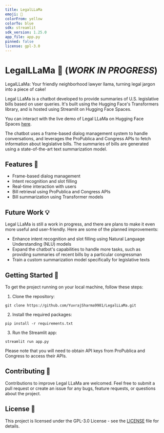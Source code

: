 ```yaml
---
title: LegalLLaMa
emoji: 🐠
colorFrom: yellow
colorTo: blue
sdk: streamlit
sdk_version: 1.25.0
app_file: app.py
pinned: false
license: gpl-3.0
---
```

# LegalLLaMa 🦙 (*WORK IN PROGRESS*)
LegalLLaMa: Your friendly neighborhood lawyer llama, turning legal jargon into a piece of cake!

Legal LLaMa is a chatbot developed to provide summaries of U.S. legislative bills based on user queries. It's built using the Hugging Face's Transformers library, and is hosted using Streamlit on Hugging Face Spaces.

You can interact with the live demo of Legal LLaMa on Hugging Face Spaces [here](https://huggingface.co/spaces/LLaMaWhisperer/legalLLaMa).

The chatbot uses a frame-based dialog management system to handle conversations, and leverages the ProPublica and Congress APIs to fetch information about legislative bills. The summaries of bills are generated using a state-of-the-art text summarization model.

## Features 🎁

- Frame-based dialog management
- Intent recognition and slot filling
- Real-time interaction with users
- Bill retrieval using ProPublica and Congress APIs
- Bill summarization using Transformer models

## Future Work 💡

Legal LLaMa is still a work in progress, and there are plans to make it even more useful and user-friendly. Here are some of the planned improvements:

- Enhance intent recognition and slot filling using Natural Language Understanding (NLU) models
- Expand the chatbot's capabilities to handle more tasks, such as providing summaries of recent bills by a particular congressman
- Train a custom summarization model specifically for legislative texts

## Getting Started 🚀

To get the project running on your local machine, follow these steps:

1. Clone the repository:
```commandline
git clone https://github.com/YuvrajSharma9981/LegalLLaMa.git
```
2. Install the required packages:
```commandline
pip install -r requirements.txt
```

3. Run the Streamlit app:
```commandline
streamlit run app.py
```

Please note that you will need to obtain API keys from ProPublica and Congress to access their APIs.

## Contributing 🤝

Contributions to improve Legal LLaMa are welcomed. Feel free to submit a pull request or create an issue for any bugs, feature requests, or questions about the project.

## License 📄

This project is licensed under the GPL-3.0 License - see the [LICENSE](LICENSE) file for details.
